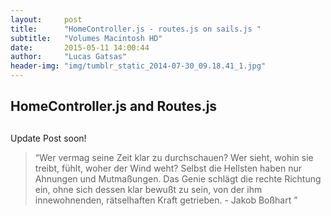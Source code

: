 ```yaml
---
layout:     post
title:      "HomeController.js - routes.js on sails.js "
subtitle:   "Volumes Macintosh HD"
date:       2015-05-11 14:00:44
author:     "Lucas Gatsas"
header-img: "img/tumblr_static_2014-07-30_09.18.41_1.jpg"
---
```

<h2 class="section-heading"> HomeController.js and Routes.js </h2>
<h2 class="section-heading"></h2>


Update Post soon!


<blockquote>
“Wer vermag seine Zeit klar zu durchschauen? Wer sieht, wohin sie treibt, fühlt, woher der Wind weht? Selbst die Hellsten haben nur Ahnungen und Mutmaßungen. Das Genie schlägt die rechte Richtung ein, ohne sich dessen klar bewußt zu sein, von der ihm innewohnenden, rätselhaften Kraft getrieben. - Jakob Boßhart  ” 
</blockquote>

